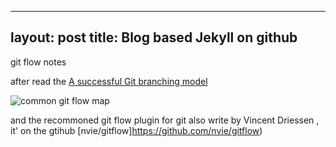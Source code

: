 
---
layout: post
title: Blog based  Jekyll on github
---

git flow notes

after read the [A successful Git branching model](http://nvie.com/posts/a-successful-git-branching-model/)

![common git flow map](http://nvie.com/img/git-model@2x.png)

and the recommoned git flow plugin for git also write by Vincent Driessen  , it' on the gtihub [nvie/gitflow]https://github.com/nvie/gitflow)
